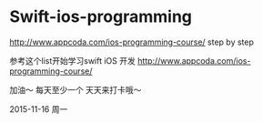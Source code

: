 # Swift-ios-programming
http://www.appcoda.com/ios-programming-course/ step by step


参考这个list开始学习swift iOS 开发 
http://www.appcoda.com/ios-programming-course/

加油～ 每天至少一个 天天来打卡哦～

2015-11-16 周一 
